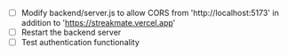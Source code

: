 - [ ] Modify backend/server.js to allow CORS from 'http://localhost:5173' in addition to 'https://streakmate.vercel.app'
- [ ] Restart the backend server
- [ ] Test authentication functionality
